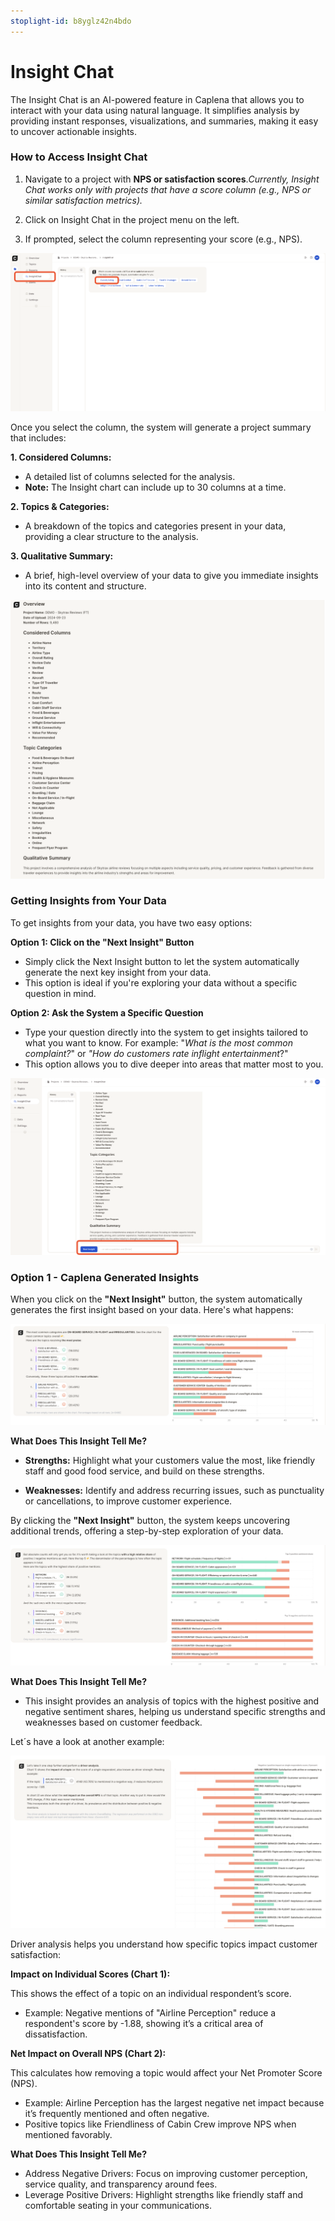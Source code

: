 ```yaml
---
stoplight-id: b8yglz42n4bdo
---
```


# Insight Chat

The Insight Chat is an AI-powered feature in Caplena that allows you to interact with your data using natural language. It simplifies analysis by providing instant responses, visualizations, and summaries, making it easy to uncover actionable insights.

### How to Access Insight Chat
1. Navigate to a project with **NPS or satisfaction scores**.*Currently, Insight Chat works only with projects that have a score column (e.g., NPS or similar satisfaction metrics).*

2. Click on Insight Chat in the project menu on the left.

3. If prompted, select the column representing your score (e.g., NPS).


![Screenshot 2024-11-29 at 15.40.07.png](<../assets/images/Screenshot 2024-11-29 at 15.40.07.png>)

Once you select the column, the system will generate a project summary that includes:

**1. **Considered Columns:****

- A detailed list of columns selected for the analysis.
- **Note:** The Insight chart can include up to 30 columns at a time.

**2. Topics & Categories:**

- A breakdown of the topics and categories present in your data, providing a clear structure to the analysis.

**3. Qualitative Summary:**

- A brief, high-level overview of your data to give you immediate insights into its content and structure.

![Screenshot 2024-12-02 at 09.38.21.png](<../assets/images/Screenshot 2024-12-02 at 09.38.21.png>)

### Getting Insights from Your Data

To get insights from your data, you have two easy options:

**Option 1: Click on the "Next Insight" Button**

- Simply click the Next Insight button to let the system automatically generate the next key insight from your data.
- This option is ideal if you're exploring your data without a specific question in mind.

**Option 2: Ask the System a Specific Question**

- Type your question directly into the system to get insights tailored to what you want to know. For example: "*What is the most common complaint?*" or *"How do customers rate inflight entertainment*?"
- This option allows you to dive deeper into areas that matter most to you.

![Screenshot 2024-12-02 at 10.41.07.png](<../assets/images/Screenshot 2024-12-02 at 10.41.07.png>)

### Option 1 - Caplena Generated Insights

When you click on the **"Next Insight"** button, the system automatically generates the first insight based on your data. Here's what happens:

![Screenshot 2024-12-02 at 10.42.27.png](<../assets/images/Screenshot 2024-12-02 at 10.42.27.png>)

**What Does This Insight Tell Me?**

- **Strengths:** Highlight what your customers value the most, like friendly staff and good food service, and build on these strengths.

- **Weaknesses:** Identify and address recurring issues, such as punctuality or cancellations, to improve customer experience.

By clicking the **"Next Insight"** button, the system keeps uncovering additional trends, offering a step-by-step exploration of your data.

![Screenshot 2024-12-02 at 10.42.39.png](<../assets/images/Screenshot 2024-12-02 at 10.42.39.png>)

**What Does This Insight Tell Me?**

- This insight provides an analysis of topics with the highest positive and negative sentiment shares, helping us understand specific strengths and weaknesses based on customer feedback.

Let´s have a look at another example:

![Screenshot 2024-12-02 at 11.01.45.png](<../assets/images/Screenshot 2024-12-02 at 11.01.45.png>)

Driver analysis helps you understand how specific topics impact customer satisfaction:

**Impact on Individual Scores (Chart 1):**

This shows the effect of a topic on an individual respondent’s score.

- Example: Negative mentions of "Airline Perception" reduce a respondent's score by -1.88, showing it’s a critical area of dissatisfaction.

**Net Impact on Overall NPS (Chart 2):**

This calculates how removing a topic would affect your Net Promoter Score (NPS).

- Example: Airline Perception has the largest negative net impact because it’s frequently mentioned and often negative.
- Positive topics like Friendliness of Cabin Crew improve NPS when mentioned favorably.

**What Does This Insight Tell Me?**

- Address Negative Drivers: Focus on improving customer perception, service quality, and transparency around fees.
- Leverage Positive Drivers: Highlight strengths like friendly staff and comfortable seating in your communications.


